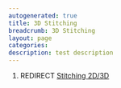 ```yaml
---
autogenerated: true
title: 3D Stitching
breadcrumb: 3D Stitching
layout: page
categories: 
description: test description
---
```


1.  REDIRECT [Stitching 2D/3D](Stitching_2D/3D)
